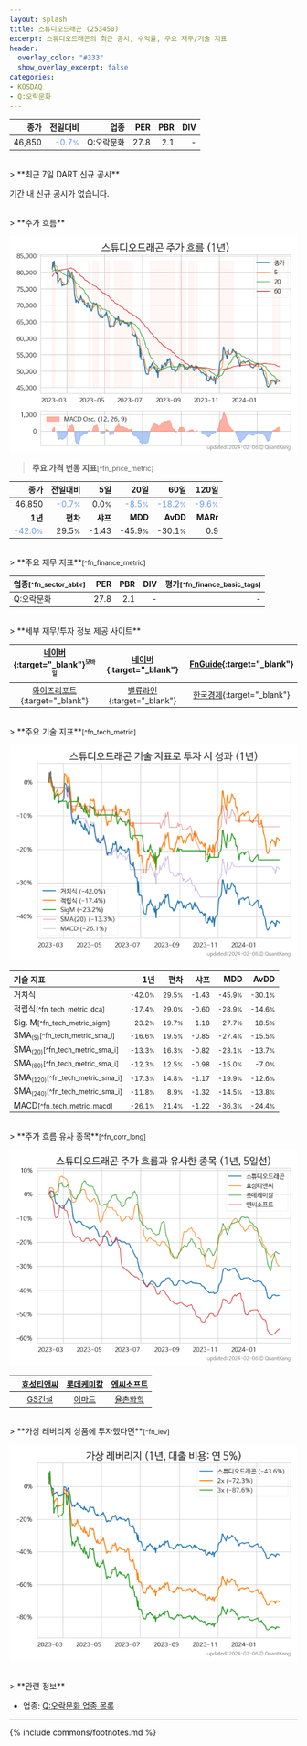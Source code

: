 ```yaml
---
layout: splash
title: 스튜디오드래곤 (253450)
excerpt: 스튜디오드래곤의 최근 공시, 수익률, 주요 재무/기술 지표
header:
  overlay_color: "#333"
  show_overlay_excerpt: false
categories:
- KOSDAQ
- Q:오락문화
---
```


| **종가** | **전일대비** | **업종** | **PER** | **PBR** | **DIV** |
| -------: | -----------: | -------: | ------: | ------: | ------: |
| 46,850 | <span style="color: cornflowerblue">-0.7<small>%</small></span> | Q:오락문화 | 27.8 | 2.1 | - |

<!-- more -->

<br>
> **최근 7일 DART 신규 공시**<a id="dart"></a>

기간 내 신규 공시가 없습니다.

<br>
> **주가 흐름**<a id="price"></a>

![253450](/stock/images/253450.png)

> **주요 가격 변동 지표**<small>[^fn_price_metric]</small>

| **종가** | **전일대비** | **5일** | **20일** | **60일** | **120일** |
| -------: | -----------: | ------: | -------: | -------: | --------: |
| 46,850 | <span style="color: cornflowerblue">-0.7<small>%</small></span> | 0.0<small>%</small> | <span style="color: cornflowerblue">-8.5<small>%</small></span> | <span style="color: cornflowerblue">-18.2<small>%</small></span> | <span style="color: cornflowerblue">-9.6<small>%</small></span> |
| **1년** | **편차** | **샤프** | **MDD** | **AvDD** | **MARr** |
| <span style="color: cornflowerblue">-42.0<small>%</small></span> | 29.5<small>%</small> | -1.43 | -45.9<small>%</small> | -30.1<small>%</small> | 0.9 |

<br>
> **주요 재무 지표**<small>[^fn_finance_metric]</small>

| **업종**<small>[^fn_sector_abbr]</small> | **PER** | **PBR** | **DIV** | **평가**<small>[^fn_finance_basic_tags]</small> |
| :--------------------------------------- | ------: | ------: | ------: | ----------------------------------------------: |
| Q:오락문화 | 27.8 | 2.1 | - | - |

<br>
> **세부 재무/투자 정보 제공 사이트**

| [네이버](https://m.stock.naver.com/domestic/stock/253450/finance/summary){:target="_blank"}<sup><small>모바일</small></sup> | [네이버](https://finance.naver.com/item/coinfo.naver?code=253450){:target="_blank"} | [FnGuide](https://comp.fnguide.com/SVO2/ASP/SVD_Invest.asp?gicode=A253450&MenuYn=Y){:target="_blank"} |
| :---: | :---: | :---: |
| [와이즈리포트](https://comp.wisereport.co.kr/company/c1040001.aspx?cmp_cd=253450){:target="_blank"} | [밸류라인](https://www.valueline.co.kr/finance/summary/253450){:target="_blank"} | [한국경제](https://markets.hankyung.com/stock/253450/financial-summary){:target="_blank"} |

<br>
> **주요 기술 지표**<small>[^fn_tech_metric]</small>


![253450](/stock/images/253450_tech.png)

| **기술 지표** | **1년** | **편차** | **샤프** | **MDD** | **AvDD** |
| :------------ | ------: | -----------: | -------: | ------: | -------: |
| 거치식 | <small>-42.0<small>%</small></small> | <small>29.5<small>%</small></small> | <small>-1.43</small> | <small>-45.9<small>%</small></small> | <small>-30.1<small>%</small></small> |
| 적립식<small>[^fn_tech_metric_dca]</small> | <small>-17.4<small>%</small></small> | <small>29.0<small>%</small></small> | <small>-0.60</small> | <small>-28.9<small>%</small></small> | <small>-14.6<small>%</small></small> |
| Sig. M<small>[^fn_tech_metric_sigm]</small> | <small>-23.2<small>%</small></small> | <small>19.7<small>%</small></small> | <small>-1.18</small> | <small>-27.7<small>%</small></small> | <small>-18.5<small>%</small></small> |
| SMA<small><sub>(5)</sub></small><small>[^fn_tech_metric_sma_i]</small> | <small>-16.6<small>%</small></small> | <small>19.5<small>%</small></small> | <small>-0.85</small> | <small>-27.4<small>%</small></small> | <small>-15.5<small>%</small></small> |
| SMA<small><sub>(20)</sub></small><small>[^fn_tech_metric_sma_i]</small> | <small>-13.3<small>%</small></small> | <small>16.3<small>%</small></small> | <small>-0.82</small> | <small>-23.1<small>%</small></small> | <small>-13.7<small>%</small></small> |
| SMA<small><sub>(60)</sub></small><small>[^fn_tech_metric_sma_i]</small> | <small>-12.3<small>%</small></small> | <small>12.5<small>%</small></small> | <small>-0.98</small> | <small>-15.0<small>%</small></small> | <small>-7.0<small>%</small></small> |
| SMA<small><sub>(120)</sub></small><small>[^fn_tech_metric_sma_i]</small> | <small>-17.3<small>%</small></small> | <small>14.8<small>%</small></small> | <small>-1.17</small> | <small>-19.9<small>%</small></small> | <small>-12.6<small>%</small></small> |
| SMA<small><sub>(240)</sub></small><small>[^fn_tech_metric_sma_i]</small> | <small>-11.8<small>%</small></small> | <small>8.9<small>%</small></small> | <small>-1.32</small> | <small>-14.5<small>%</small></small> | <small>-13.8<small>%</small></small> |
| MACD<small>[^fn_tech_metric_macd]</small> | <small>-26.1<small>%</small></small> | <small>21.4<small>%</small></small> | <small>-1.22</small> | <small>-36.3<small>%</small></small> | <small>-24.4<small>%</small></small> |

<br>
> **주가 흐름 유사 종목**<a id="corr"></a><small>[^fn_corr_long]</small>

![253450](/stock/images/253450_corr.png)

|       | [효성티앤씨](/298020/) | [롯데케미칼](/011170/) | [엔씨소프트](/036570/) |
| :---: | :------------------------------------: | :------------------------------------: | :------------------------------------: |
|       | [GS건설](/006360/) | [이마트](/139480/) | [율촌화학](/008730/) |

<br>
> **가상 레버리지 상품에 투자했다면**<a id="2x"></a><small>[^fn_lev]</small>

![253450](/stock/images/253450_2x.png)

<br>
> **관련 정보**

- 업종: [Q:오락문화 업종 목록](/stats/sector/kosdaq_업종_오락문화_종목/)

---
{% include commons/footnotes.md %}